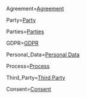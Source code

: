 Agreement=<a href='#Def.Agreement.sec' class='param'>Agreement</a>

Party=<a href='#Def.Parties.sec' class='param'>Party</a>

Parties=<a href='#Def.Parties.sec' class='param'>Parties</a>

GDPR=<a href='#Def.GDPR.sec' class='param'>GDPR</a>

Personal_Data=<a href='#Def.Personal_Data.sec' class='param'>Personal Data</a>

Process=<a href='#Def.Process.sec' class='param'>Process</a>

Third_Party=<a href='#Def.Third_Party.sec' class='param'>Third Party</a>

Consent=<a href='#Def.Consent.sec' class='param'>Consent</a>



